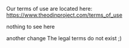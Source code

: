 Our terms of use are located here: https://www.theodinproject.com/terms_of_use

nothing to see here

another change
The legal terms do not exist ;)
